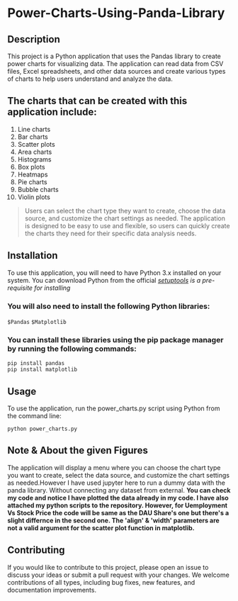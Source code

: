 # Power-Charts-Using-Panda-Library


## Description

This project is a Python application that uses the Pandas library to create power charts for visualizing data. The application can read data from CSV files, Excel spreadsheets, and other data sources and create various types of charts to help users understand and analyze the data.

## The charts that can be created with this application include:

1. Line charts
2. Bar charts
3. Scatter plots
4. Area charts
5. Histograms
6. Box plots
7. Heatmaps
8. Pie charts
9. Bubble charts
10. Violin plots

>Users can select the chart type they want to create, choose the data source, and customize the chart settings as needed. The application is designed to be easy to use and flexible, so users can quickly create the charts they need for their specific data analysis needs.

## Installation
To use this application, you will need to have Python 3.x installed on your system. You can download Python from the official *[setuptools](https://www.python.org/downloads/) is a pre-requisite for installing*

### You will also need to install the following Python libraries:

`$Pandas`
`$Matplotlib`

### You can install these libraries using the pip package manager by running the following commands:

``` 
pip install pandas
pip install matplotlib 
```

## Usage

To use the application, run the power_charts.py script using Python from the command line:

``` 
python power_charts.py
```
## Note & About the given Figures
The application will display a menu where you can choose the chart type you want to create, select the data source, and customize the chart settings as needed.However I have used jupyter here to run a dummy data with the panda library. Without connecting any dataset from external. **You can check my code and notice I have plotted the data already in my code. I have also attached my python scripts to the repository. However, for Uemployment Vs Stock Price the code will be same as the DAU Share's one but there's a slight differnce in the second one. The 'align' & 'width' parameters are not a valid argument for the scatter plot function in matplotlib.**

## Contributing

If you would like to contribute to this project, please open an issue to discuss your ideas or submit a pull request with your changes. We welcome contributions of all types, including bug fixes, new features, and documentation improvements.

